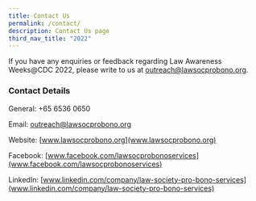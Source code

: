 ```yaml
---
title: Contact Us
permalink: /contact/
description: Contact Us page
third_nav_title: "2022"
---
```

If you have any enquiries or feedback regarding Law Awareness Weeks@CDC 2022, please write to us at <a href = "mailto: abc@example.com">outreach@lawsocprobono.org</a>.

### Contact Details

General: +65 6536 0650

Email: <a href = "mailto: abc@example.com">outreach@lawsocprobono.org</a>

Website: [www.lawsocprobono.org](www.lawsocprobono.org)

Facebook: [www.facebook.com/lawsocprobonoservices](www.facebook.com/lawsocprobonoservices)

LinkedIn: [www.linkedin.com/company/law-society-pro-bono-services](www.linkedin.com/company/law-society-pro-bono-services)


